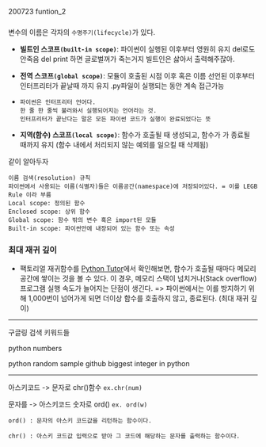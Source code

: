 200723 funtion_2

### 

변수의 이름은 각자의 `수명주기(lifecycle)`가 있다.

- **빌트인 스코프`(built-in scope)`**: 파이썬이 실행된 이후부터 영원히 유지 del로도 안죽음 del print 하면 글로벌꺼가 죽는거지 빌트인은 삻아서 출력해주잖아.

- **전역 스코프`(global scope)`**: 모듈이 호출된 시점 이후 혹은 이름 선언된 이후부터 인터프리터가 끝날때 까지 유지 .py파일이 실행되는 동안 계속 접근가능

- ```
  파이썬은 인터프리터 언어다.
  한 줄 한 줄씩 불러와서 실행되어지는 언어라는 것.
  인터프리터가 끝난다는 말은 모든 파이썬 코드가 실행이 완료되었다는 뜻
  ```

- **지역(함수) 스코프`(local scope)`**: 함수가 호출될 때 생성되고, 함수가 가 종료될 때까지 유지 (함수 내에서 처리되지 않는 예외를 일으킬 때 삭제됨)



같이 알아두자

```
이름 검색(resolution) 규칙
파이썬에서 사용되는 이름(식별자)들은 이름공간(namespace)에 저장되어있다. = 이를 LEGB Rule 이라 부름 
Local scope: 정의된 함수
Enclosed scope: 상위 함수
Global scope: 함수 밖의 변수 혹은 import된 모듈
Built-in scope: 파이썬안에 내장되어 있는 함수 또는 속성
```





### 최대 재귀 깊이

- 팩토리얼 재귀함수를 [Python Tutor](https://goo.gl/k1hQYz)에서 확인해보면, 함수가 호출될 때마다 메모리 공간에 쌓이는 것을 볼 수 있다. 이 경우, 메모리 스택이 넘치거나(Stack overflow) 프로그램 실행 속도가 늘어지는 단점이 생긴다. => 파이썬에서는 이를 방지하기 위해 1,000번이 넘어가게 되면 더이상 함수를 호출하지 않고, 종료된다. (최대 재귀 깊이)



----



구글링 검색 키워드들

python numbers

python random sample github
biggest integer in python

-----------



아스키코드 -> 문자로 chr()함수 `ex.chr(num)`

문자를 -> 아스키코드 숫자로 ord() `ex. ord(w)`

```
ord() : 문자의 아스키 코드값을 리턴하는 함수이다.

chr() : 아스키 코드값 입력으로 받아 그 코드에 해당하는 문자를 출력하는 함수이다.
```

